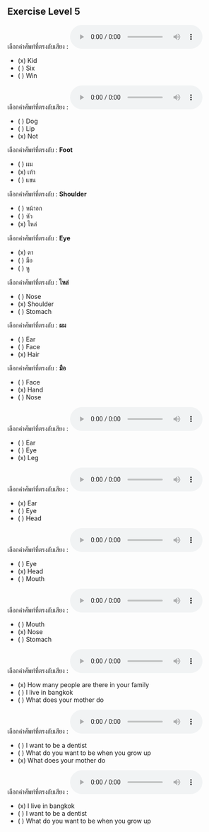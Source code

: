 ## Exercise Level 5

เลือกคำศัพท์ที่ตรงกับเสียง :  ![](/media/audio/kid.mp3) 
 - (x) Kid
 - ( ) Six
 - ( ) Win


เลือกคำศัพท์ที่ตรงกับเสียง :  ![](/media/audio/not.mp3) 
 - ( ) Dog
 - ( ) Lip
 - (x) Not


 เลือกคำศัพท์ที่ตรงกับ : **Foot**
 - ( ) ผม
 - (x) เท้า
 - ( ) แขน

 เลือกคำศัพท์ที่ตรงกับ : **Shoulder**
 - ( ) หน้าอก
 - ( ) หัว
 - (x) ไหล่

 เลือกคำศัพท์ที่ตรงกับ : **Eye**
 - (x) ตา
 - ( ) มือ
 - ( ) หู

 เลือกคำศัพท์ที่ตรงกับ : **ไหล่**
 - ( ) Nose
 - (x) Shoulder
 - ( ) Stomach

 เลือกคำศัพท์ที่ตรงกับ : **ผม**
 - ( ) Ear
 - ( ) Face
 - (x) Hair

 เลือกคำศัพท์ที่ตรงกับ : **มือ**
 - ( ) Face
 - (x) Hand
 - ( ) Nose

เลือกคำศัพท์ที่ตรงกับเสียง :  ![](/media/audio/leg.mp3) 
 - ( ) Ear
 - ( ) Eye
 - (x) Leg


เลือกคำศัพท์ที่ตรงกับเสียง :  ![](/media/audio/ear.mp3) 
 - (x) Ear
 - ( ) Eye
 - ( ) Head


เลือกคำศัพท์ที่ตรงกับเสียง :  ![](/media/audio/head.mp3) 
 - ( ) Eye
 - (x) Head
 - ( ) Mouth


เลือกคำศัพท์ที่ตรงกับเสียง :  ![](/media/audio/nose.mp3) 
 - ( ) Mouth
 - (x) Nose
 - ( ) Stomach


เลือกคำศัพท์ที่ตรงกับเสียง :  ![](/media/audio/How&#x20;many&#x20;people&#x20;are&#x20;there&#x20;in&#x20;your&#x20;family.mp3) 
 - (x) How many people are there in your family
 - ( ) I live in bangkok
 - ( ) What does your mother do


เลือกคำศัพท์ที่ตรงกับเสียง :  ![](/media/audio/What&#x20;does&#x20;your&#x20;mother&#x20;do.mp3) 
 - ( ) I want to be a dentist
 - ( ) What do you want to be when you grow up
 - (x) What does your mother do


เลือกคำศัพท์ที่ตรงกับเสียง :  ![](/media/audio/I&#x20;live&#x20;in&#x20;Bangkok.mp3) 
 - (x) I live in bangkok
 - ( ) I want to be a dentist
 - ( ) What do you want to be when you grow up
